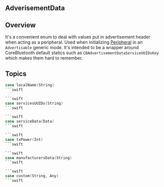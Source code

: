 ## AdverisementData

## Overview

It's a convenient enum to deal with values put in advertisement header when acting as a peripheral. Used when initializing [Peripheral](./peripheral.md) in an `Advertisable` generic mode. It's intended to be a wrapper around CoreBluetooth default statics such as `CBAdvertisementDataServiceUUIDsKey` which makes them hard to remember.

## Topics

```swift
case localName(String)
```swift

```swift
case servicesUUIDs(String)
```swift

```swift
case serviceData(Data)
```swift

```swift
case txPower(Int)
```swift

```swift
case manufacturersData(String)
```swift

```swift
case custom(String, Any)
```swift
